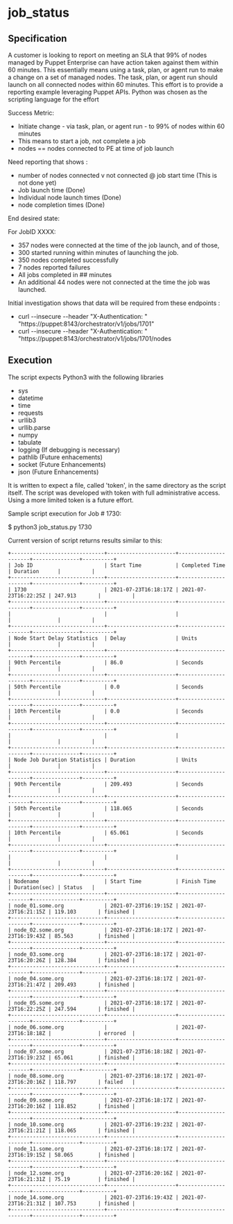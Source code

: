 # job_status

## Specification
A customer is looking to report on meeting an SLA that 99% of nodes managed by Puppet Enterprise can have action taken against them within 60 minutes.  This essentially means using a task, plan, or agent run to make a change on a set of managed nodes.  The task, plan, or agent run should launch on all connected nodes within 60 minutes.  This effort is to provide a reporting example leveraging Puppet APIs.  Python was chosen as the scripting language for the effort

Success Metric:

- Initiate change - via task, plan, or agent run - to 99% of nodes within 60 minutes
- This means to start a job, not complete a job
- nodes == nodes connected to PE at time of job launch

Need reporting that shows :

- number of nodes connected v not connected @ job start time (This is not done yet)
- Job launch time (Done)
- Individual node launch times (Done)
- node completion times (Done)

End desired state:

For JobID XXXX:

- 357 nodes were connected at the time of the job launch, and of those,
- 300 started running within <SLA> minutes of launching the job.
- 350 nodes completed successfully
- 7 nodes reported failures
- All jobs completed in ## minutes 
- An additional 44 nodes were not connected at the time the job was launched. 

Initial investigation shows that data will be required from these endpoints :

- curl --insecure --header "X-Authentication: <TOKEN>" "https://puppet:8143/orchestrator/v1/jobs/1701"
- curl --insecure --header "X-Authentication: <TOKEN>" "https://puppet:8143/orchestrator/v1/jobs/1701/nodes

## Execution
The script expects Python3 with the following libraries

- sys
- datetime
- time
- requests
- urllib3
- urllib.parse
- numpy
- tabulate
- logging (If debugging is necessary)
- pathlib (Future enhacements)
- socket (Future Enhancements)
- json (Future Enhancements)

It is written to expect a file, called 'token', in the same directory as the script itself.  The script was developed with token with full administrative access.  Using a more limited token is a future effort.

Sample script execution for Job # 1730:

$ python3 job_status.py 1730

Current version of script returns results similar to this:
~~~~
+------------------------------+----------------------+----------------------+---------------+----------+
| Job ID                       | Start Time           | Completed Time       | Duration      |          |
+------------------------------+----------------------+----------------------+---------------+----------+
| 1730                         | 2021-07-23T16:18:17Z | 2021-07-23T16:22:25Z | 247.913       |          |
+------------------------------+----------------------+----------------------+---------------+----------+
|                              |                      |                      |               |          |
+------------------------------+----------------------+----------------------+---------------+----------+
| Node Start Delay Statistics  | Delay                | Units                |               |          |
+------------------------------+----------------------+----------------------+---------------+----------+
| 90th Percentile              | 86.0                 | Seconds              |               |          |
+------------------------------+----------------------+----------------------+---------------+----------+
| 50th Percentile              | 0.0                  | Seconds              |               |          |
+------------------------------+----------------------+----------------------+---------------+----------+
| 10th Percentile              | 0.0                  | Seconds              |               |          |
+------------------------------+----------------------+----------------------+---------------+----------+
|                              |                      |                      |               |          |
+------------------------------+----------------------+----------------------+---------------+----------+
| Node Job Duration Statistics | Duration             | Units                |               |          |
+------------------------------+----------------------+----------------------+---------------+----------+
| 90th Percentile              | 209.493              | Seconds              |               |          |
+------------------------------+----------------------+----------------------+---------------+----------+
| 50th Percentile              | 118.065              | Seconds              |               |          |
+------------------------------+----------------------+----------------------+---------------+----------+
| 10th Percentile              | 65.061               | Seconds              |               |          |
+------------------------------+----------------------+----------------------+---------------+----------+
|                              |                      |                      |               |          |
+------------------------------+----------------------+----------------------+---------------+----------+
| Nodename                     | Start Time           | Finish Time          | Duration(sec) | Status   |
+------------------------------+----------------------+----------------------+---------------+----------+
| node_01.some.org             | 2021-07-23T16:19:15Z | 2021-07-23T16:21:15Z | 119.103       | finished |
+------------------------------+----------------------+----------------------+---------------+----------+
| node_02.some.org             | 2021-07-23T16:18:17Z | 2021-07-23T16:19:43Z | 85.563        | finished |
+------------------------------+----------------------+----------------------+---------------+----------+
| node_03.some.org             | 2021-07-23T16:18:17Z | 2021-07-23T16:20:26Z | 128.384       | finished |
+------------------------------+----------------------+----------------------+---------------+----------+
| node_04.some.org             | 2021-07-23T16:18:17Z | 2021-07-23T16:21:47Z | 209.493       | finished |
+------------------------------+----------------------+----------------------+---------------+----------+
| node_05.some.org             | 2021-07-23T16:18:17Z | 2021-07-23T16:22:25Z | 247.594       | finished |
+------------------------------+----------------------+----------------------+---------------+----------+
| node_06.some.org             |                      | 2021-07-23T16:18:18Z |               | errored  |
+------------------------------+----------------------+----------------------+---------------+----------+
| node_07.some.org             | 2021-07-23T16:18:18Z | 2021-07-23T16:19:23Z | 65.061        | finished |
+------------------------------+----------------------+----------------------+---------------+----------+
| node_08.some.org             | 2021-07-23T16:18:17Z | 2021-07-23T16:20:16Z | 118.797       | failed   |
+------------------------------+----------------------+----------------------+---------------+----------+
| node_09.some.org             | 2021-07-23T16:18:17Z | 2021-07-23T16:20:16Z | 118.852       | finished |
+------------------------------+----------------------+----------------------+---------------+----------+
| node_10.some.org             | 2021-07-23T16:19:23Z | 2021-07-23T16:21:21Z | 118.065       | finished |
+------------------------------+----------------------+----------------------+---------------+----------+
| node_11.some.org             | 2021-07-23T16:18:17Z | 2021-07-23T16:19:15Z | 58.065        | finished |
+------------------------------+----------------------+----------------------+---------------+----------+
| node_12.some.org             | 2021-07-23T16:20:16Z | 2021-07-23T16:21:31Z | 75.19         | finished |
+------------------------------+----------------------+----------------------+---------------+----------+
| node_14.some.org             | 2021-07-23T16:19:43Z | 2021-07-23T16:21:31Z | 107.753       | finished |
+------------------------------+----------------------+----------------------+---------------+----------+
~~~~
